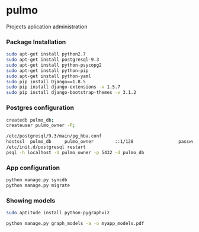 # pulmo

Projects aplication administration


### Package Installation
```bash
sudo apt-get install python2.7
sudo apt-get install postgresql-9.3
sudo apt-get install python-psycopg2
sudo apt-get install python-pip
sudo apt-get install python-yaml
sudo pip install Django==1.8.5
sudo pip install django-extensions -v 1.5.7
sudo pip install django-bootstrap-themes -v 3.1.2
```
### Postgres configuration
```bash
createdb pulmo_db;
createuser pulmo_owner -P;

/etc/postgresql/9.3/main/pg_hba.conf
hostssl  pulmo_db     pulmo_owner        ::1/128                 password
/etc/init.d/postgresql restart
psql -h localhost -U pulmo_owner -p 5432 -d pulmo_db
```
### App configuration
```bash
python manage.py syncdb
python manage.py migrate
```

### Showing models
```bash
sudo aptitude install python-pygraphviz

python manage.py graph_models -a -o myapp_models.pdf
```

